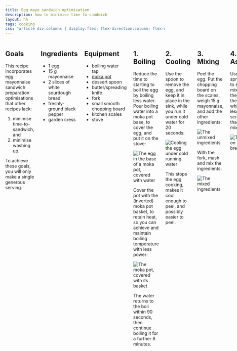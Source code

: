 ```yaml
---
title: Egg mayo sandwich optimisation
description: how to minimise time-to-sandwich
layout: hh
tags: cooking
css: "article div.columns { display:flex; flex-direction:column; flex-wrap:wrap; } @media (min-width:480px) { article div.columns { max-height:auto; }} @media (min-width:690px) { article div.columns { max-height:calc(150em + 960px); }} @media (min-width:1080px) { article div.columns { max-height:calc(100em + 640px); }} article section {margin:0 20px 20px 0; border:2px solid #E37263; border-radius:10px; color:inherit; display:block; max-width:320px; } article section p { width:300px; margin:0.5em 10px; } article section p:has(img) {margin:0; width:320px; } article section h2 {margin:10px; padding-top:0.3em; padding-bottom:0; } section ul {padding-left:20px; width:290px; } section ul li {margin-left:10px; } article section a {color: #428bca;} @media (min-width:1023px) { section h2 {width:100%; }}"
---
```


<div class="columns">

<section>
<h2 id="goals">Goals</h2>
<p>This recipe incorporates egg mayonnaise sandwich preparation optimisations that other recipes lack:</p>
<ol>
<li>minimise time-to-sandwich, and</li>
<li>minimise washing up.</li>
</ol>
<p>To achieve these goals, you will only make a single generous serving.</p>
</section>

<section>
<h2 id="ingredients">Ingredients</h2>
<ul>
<li>1 egg</li>
<li>15 g mayonnaise</li>
<li>2 slices of white sourdough bread</li>
<li>freshly-ground black pepper</li>
<li>garden cress</li>
</ul>
</section>

<section>
<h2 id="equipment">Equipment</h2>
<ul>
<li>boiling water tap</li>
<li><a href="https://en.wikipedia.org/wiki/Moka_pot">moka pot</a></li>
<li>dessert spoon</li>
<li>butter/spreading knife</li>
<li>fork</li>
<li>small smooth chopping board</li>
<li>kitchen scales</li>
<li>stove</li>
</ul>
</section>

<section>
<h2 id="boil">1. Boiling</h2>
<p>Reduce the time to starting to boil the egg by boiling less water.
Pour boiling water into a moka pot base, to cover the egg, and put it on the stove:</p>
<p><img src="egg-mayo/moka-pot-base.webp" alt="The egg in the base of a moka pot, covered with water" /></p>
<p>Cover the pot with the (inverted) moka pot basket, to retain heat,
so you can achieve and maintain boiling temperature with less power:</p>
<p><img src="egg-mayo/moka-pot-covered.webp" alt="The moka pot, covered with its basket" /></p>
<p>The water returns to the boil within 90 seconds, then continue boiling it for a further 8 minutes.</p>
</section>

<section>
<h2 id="cool">2. Cooling</h2>
<p>Use the spoon to remove the egg, and keep it in place in the sink, while you run it under cold water for 20 seconds:</p>
<p><img src="egg-mayo/cooling.webp" alt="Cooling the egg under cold running water" /></p>
<p>This stops the egg cooking, makes it cool enough to peel, and possibly easier to peel.</p>
</section>

<section>
<h2 id="mix">3. Mixing</h2>
<p>Peel the egg.
Put the chopping board on the scales, weigh 15 g mayonnaise, and add the other ingredients:</p>
<p><img src="egg-mayo/unmixed.webp" alt="The unmixed ingredients" /></p>
<p>With the fork, mash and mix the ingredients:</p>
<p><img src="egg-mayo/mixed.webp" alt="The mixed ingredients" /></p>
</section>

<section>
<h2 id="assemble">4. Assembly</h2>
<p>Use the spreading knife to scrape the mixture onto the bread from the board,
which takes less time to scrape clean than a round mixing bowl:</p>
<p><img src="egg-mayo/served.webp" alt="The mixture on sourdough bread" /></p>
</section>

<section>
<h2 id="alternative-ingredients">Alternative ingredients</h2>
<p><img src="egg-mayo/rocket.webp" alt="A generous helping of rocket instead of garden cress" /></p>
<ul>
<li><strong>Japanese mayonnaise and thick-sliced white bread</strong> for a simpler flavour, like a <a href="https://umamipot.com/tamago-sando/">tamago sando</a></li>
<li><strong>wholemeal or seeded bread</strong> instead of white bread, for a more complex flavour</li>
<li><strong>white pepper</strong> instead of black pepper</li>
<li><strong>rocket</strong> instead of garden cress (photo)</li>
</ul>
</section>

<section>
<h2 id="tradeoffs">Tradeoffs</h2>
<p>You get boiling water fastest if you fill the moka pot directly from a <strong>boiling water tap</strong>,
while a <strong>kettle</strong> costs less and you can travel with one.</p>
<p>Adding <strong>salt</strong> to the water allegedly makes the egg easier to peel,
but <strong>without salt</strong> makes less of a mess if you spill the water.</p>
<p>You can measure mayonnaise from <strong>squeezy bottle</strong> or tube faster,
but using the knife to get it from a <strong>glass jar</strong> avoids single-use plastic packaging.</p>
<p><strong>Kitchen scales</strong> cost more than a <strong>measuring spoon</strong>, but don’t need washing up.</p>
<p>The <strong>fork</strong> makes it easy to mash the egg, 
but if you chop the egg with the <strong>knife</strong>, you don’t need the fork.</p>
</section>

<section>
<h2 id="further-optimisations">Further optimisations</h2>
<p>Other potential time and ingredients optimisations require further testing.</p>
<ul>
<li>Boil the egg from room temperature, instead of fridge temperature.</li>
<li>Reduce egg cooling time, so cooking continues until egg-mashing, you can further reduce boiling time.</li>
<li>Reduce cooking time to <em>barely-hardboiled</em>, so you can reduce the amount of mayonnaise.</li>
<li>Boil the egg in a kettle, so you don’t need a stove.</li>
<li>Slice the egg directly onto the bread, instead of mashing it, so you don’t need the board.</li>
</ul>
</section>

</div>